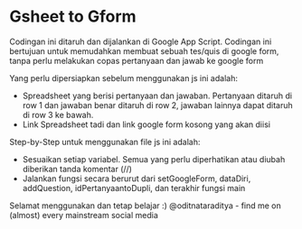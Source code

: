 # Gsheet to Gform
 Codingan ini ditaruh dan dijalankan di Google App Script. 
 Codingan ini bertujuan untuk memudahkan membuat sebuah tes/quis di google form, tanpa perlu melakukan copas pertanyaan dan jawab ke google form
 
 Yang perlu dipersiapkan sebelum menggunakan js ini adalah:
 - Spreadsheet yang berisi pertanyaan dan jawaban. Pertanyaan ditaruh di row 1 dan jawaban benar ditaruh di row 2, jawaban lainnya dapat ditaruh di row 3 ke bawah.
 - Link Spreadsheet tadi dan link google form kosong yang akan diisi

 Step-by-Step untuk menggunakan file js ini adalah:
 - Sesuaikan setiap variabel. Semua yang perlu diperhatikan atau diubah diberikan tanda komentar (//)
 - Jalankan fungsi secara berurut dari setGoogleForm, dataDiri, addQuestion, idPertanyaantoDupli, dan terakhir fungsi main

 Selamat menggunakan dan tetap belajar :)
 @oditnataraditya - find me on (almost) every mainstream social media